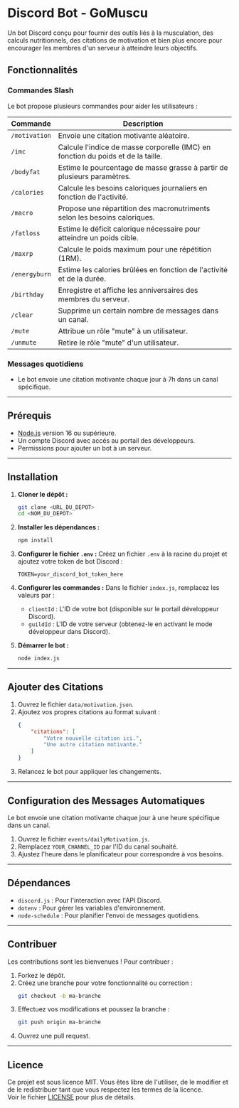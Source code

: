 # Discord Bot - GoMuscu

Un bot Discord conçu pour fournir des outils liés à la musculation, des calculs nutritionnels, des citations de motivation et bien plus encore pour encourager les membres d'un serveur à atteindre leurs objectifs.

## Fonctionnalités

### **Commandes Slash**
Le bot propose plusieurs commandes pour aider les utilisateurs :

| Commande       | Description                                                                 |
|----------------|-----------------------------------------------------------------------------|
| `/motivation`  | Envoie une citation motivante aléatoire.                                   |
| `/imc`         | Calcule l'indice de masse corporelle (IMC) en fonction du poids et de la taille. |
| `/bodyfat`     | Estime le pourcentage de masse grasse à partir de plusieurs paramètres.    |
| `/calories`    | Calcule les besoins caloriques journaliers en fonction de l'activité.      |
| `/macro`       | Propose une répartition des macronutriments selon les besoins caloriques.  |
| `/fatloss`     | Estime le déficit calorique nécessaire pour atteindre un poids cible.      |
| `/maxrp`       | Calcule le poids maximum pour une répétition (1RM).                       |
| `/energyburn`  | Estime les calories brûlées en fonction de l'activité et de la durée.      |
| `/birthday`    | Enregistre et affiche les anniversaires des membres du serveur.           |
| `/clear`       | Supprime un certain nombre de messages dans un canal.                     |
| `/mute`        | Attribue un rôle "mute" à un utilisateur.                                |
| `/unmute`      | Retire le rôle "mute" d'un utilisateur.                                   |

### **Messages quotidiens**
- Le bot envoie une citation motivante chaque jour à 7h dans un canal spécifique.

---

## Prérequis

- [Node.js](https://nodejs.org/) version 16 ou supérieure.
- Un compte Discord avec accès au portail des développeurs.
- Permissions pour ajouter un bot à un serveur.

---

## Installation

1. **Cloner le dépôt :**
   ```bash
   git clone <URL_DU_DEPOT>
   cd <NOM_DU_DEPOT>
   ```

2. **Installer les dépendances :**
   ```bash
   npm install
   ```

3. **Configurer le fichier `.env` :**
   Créez un fichier `.env` à la racine du projet et ajoutez votre token de bot Discord :
   ```env
   TOKEN=your_discord_bot_token_here
   ```

4. **Configurer les commandes :**
   Dans le fichier `index.js`, remplacez les valeurs par :
   - `clientId` : L'ID de votre bot (disponible sur le portail développeur Discord).
   - `guildId` : L'ID de votre serveur (obtenez-le en activant le mode développeur dans Discord).

5. **Démarrer le bot :**
   ```bash
   node index.js
   ```

---

## Ajouter des Citations

1. Ouvrez le fichier `data/motivation.json`.
2. Ajoutez vos propres citations au format suivant :
   ```json
   {
       "citations": [
           "Votre nouvelle citation ici.",
           "Une autre citation motivante."
       ]
   }
   ```
3. Relancez le bot pour appliquer les changements.

---

## Configuration des Messages Automatiques

Le bot envoie une citation motivante chaque jour à une heure spécifique dans un canal.

1. Ouvrez le fichier `events/dailyMotivation.js`.
2. Remplacez `YOUR_CHANNEL_ID` par l'ID du canal souhaité.
3. Ajustez l'heure dans le planificateur pour correspondre à vos besoins.

---

## Dépendances

- `discord.js` : Pour l'interaction avec l'API Discord.
- `dotenv` : Pour gérer les variables d'environnement.
- `node-schedule` : Pour planifier l'envoi de messages quotidiens.

---

## Contribuer

Les contributions sont les bienvenues ! Pour contribuer :

1. Forkez le dépôt.
2. Créez une branche pour votre fonctionnalité ou correction :
   ```bash
   git checkout -b ma-branche
   ```
3. Effectuez vos modifications et poussez la branche :
   ```bash
   git push origin ma-branche
   ```
4. Ouvrez une pull request.

---

## Licence

Ce projet est sous licence MIT. Vous êtes libre de l'utiliser, de le modifier et de le redistribuer tant que vous respectez les termes de la licence.  
Voir le fichier [LICENSE](./LICENSE) pour plus de détails.

